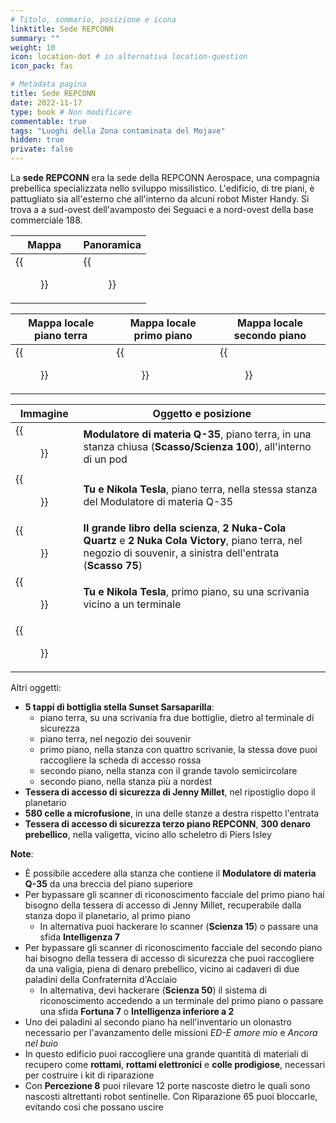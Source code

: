 ```yaml
---
# Titolo, sommario, posizione e icona
linktitle: Sede REPCONN
summary: ""
weight: 10
icon: location-dot # in alternativa location-question
icon_pack: fas

# Metadata pagina
title: Sede REPCONN
date: 2022-11-17
type: book # Non modificare
commentable: true
tags: "Luoghi della Zona contaminata del Mojave"
hidden: true
private: false
---
```


<div class="fnv">

La **sede REPCONN** era la sede della REPCONN Aerospace, una compagnia prebellica specializzata nello sviluppo missilistico. L'edificio, di tre piani, è pattugliato sia all'esterno che all'interno da alcuni robot Mister Handy. Si trova a a sud-ovest dell'avamposto dei Seguaci e a nord-ovest della base commerciale 188.

| Mappa                | Panoramica               |
| -------------------- | ------------------------ |
| {{<figure src="fnv/REPCONN_HQ.webp">}} | {{<figure src="fnv/Repconn_HQ_loc.webp">}} |

| Mappa locale piano terra                | Mappa locale primo piano               | Mappa locale secondo piano             | 
| --------------------------------------- | -------------------------------------- | -------------------------------------- |
| {{<figure src="fnv/REPCONN_Office_main_floor_map.webp">}} | {{<figure src="fnv/REPCONN_Office_2nd_floor_map.webp">}} | {{<figure src="fnv/REPCONN_Office_top_floor_map.webp">}} |

| Immagine                                              | Oggetto e posizione                                                                                                                                                |
| ----------------------------------------------------- | ------------------------------------------------------------------------------------------------------------------------------------------------------------------ |
| {{<figure src="fnv/Fallout_New_Vegas_Q-35_Matter_Modulator_(1).webp">}} | **Modulatore di materia Q-35**, piano terra, in una stanza chiusa (**Scasso/Scienza 100**), all'interno di un pod                                                  |
| {{<figure src="fnv/REPCONN_HQ_NT_and_You_main_floor.webp">}}            | **Tu e Nikola Tesla**, piano terra, nella stessa stanza del Modulatore di materia Q-35                                                                             |
| {{<figure src="fnv/Big_Book_of_Science_REPCONN_HQ.webp">}}              | **Il grande libro della scienza**, **2 Nuka-Cola Quartz** e **2 Nuka Cola Victory**, piano terra, nel negozio di souvenir, a sinistra dell'entrata (**Scasso 75**) |
| {{<figure src="fnv/Nikola_Tesla_and_You_REPCONN_HQ_2nd_floor.webp">}}   | **Tu e Nikola Tesla**, primo piano, su una scrivania vicino a un terminale                                                                                         |
| {{<figure src="fnv/Piers_Isley.webp">}}                                                      |                                                                                                                                                                    |

Altri oggetti:
- **5 tappi di bottiglia stella Sunset Sarsaparilla**: 
	- piano terra, su una scrivania fra due bottiglie, dietro al terminale di sicurezza
	- piano terra, nel negozio dei souvenir
	- primo piano, nella stanza con quattro scrivanie, la stessa dove puoi raccogliere la scheda di accesso rossa
	- secondo piano, nella stanza con il grande tavolo semicircolare
	- secondo piano, nella stanza più a nordest
- **Tessera di accesso di sicurezza di Jenny Millet**, nel ripostiglio dopo il planetario
- **580 celle a microfusione**, in una delle stanze a destra rispetto l'entrata
- **Tessera di accesso di sicurezza terzo piano REPCONN**, **300 denaro prebellico**, nella valigetta, vicino allo scheletro di Piers Isley

**Note**:
- È possibile accedere alla stanza che contiene il **Modulatore di materia Q-35** da una breccia del piano superiore
- Per bypassare gli scanner di riconoscimento facciale del primo piano hai bisogno della tessera di accesso di Jenny Millet, recuperabile dalla stanza dopo il planetario, al primo piano
	- In alternativa puoi hackerare lo scanner (**Scienza 15**) o passare una sfida **Intelligenza 7**
- Per bypassare gli scanner di riconoscimento facciale del secondo piano hai bisogno della tessera di accesso di sicurezza che puoi raccogliere da una valigia, piena di denaro prebellico, vicino ai cadaveri di due paladini della Confraternita d'Acciaio
	- In alternativa, devi hackerare (**Scienza 50**) il sistema di riconoscimento accedendo a un terminale del primo piano o passare una sfida **Fortuna 7** o **Intelligenza inferiore a 2**
- Uno dei paladini al secondo piano ha nell'inventario un olonastro necessario per l'avanzamento delle missioni _ED-E amore mio_ e _Ancora nel buio_
- In questo edificio puoi raccogliere una grande quantità di materiali di recupero come **rottami**, **rottami elettronici** e **colle prodigiose**, necessari per costruire i kit di riparazione
- Con **Percezione 8** puoi rilevare 12 porte nascoste dietro le quali sono nascosti altrettanti robot sentinelle. Con Riparazione 65 puoi bloccarle, evitando così che possano uscire 

</div>

